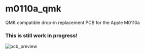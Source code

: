 # m0110a_qmk
 QMK compatible drop-in replacement PCB for the Apple M0110a
### This is still work in progress!
![pcb_preview](https://i.imgur.com/8nuxV2b.jpg)